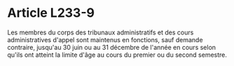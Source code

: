 # Article L233-9

Les membres du corps des tribunaux administratifs et des cours administratives d'appel sont maintenus en fonctions, sauf demande contraire, jusqu'au 30 juin ou au 31 décembre de l'année en cours selon qu'ils ont atteint la limite d'âge au cours du premier ou du second semestre.
